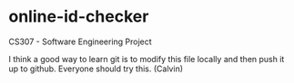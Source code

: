 online-id-checker
=================

CS307 - Software Engineering Project

I think a good way to learn git is to modify this file locally and then push it up to github. Everyone should try this. (Calvin)
